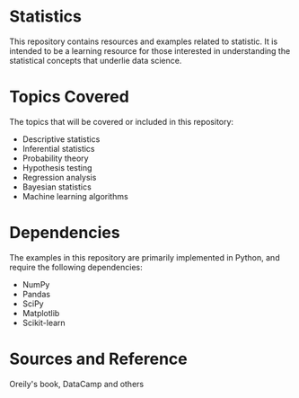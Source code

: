 # Statistics

This repository contains resources and examples related to statistic. It is intended to be a learning resource for those interested in understanding the statistical concepts that underlie data science.


# Topics Covered

The topics that will be covered or included in this repository:

- Descriptive statistics
- Inferential statistics
- Probability theory
- Hypothesis testing
- Regression analysis
- Bayesian statistics
- Machine learning algorithms


# Dependencies

The examples in this repository are primarily implemented in Python, and require the following dependencies:

- NumPy
- Pandas
- SciPy
- Matplotlib
- Scikit-learn


# Sources and Reference

Oreily's book, DataCamp and others
